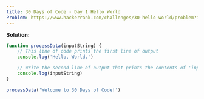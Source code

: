 ```yaml
---
title: 30 Days of Code - Day 1 Hello World
Problem: https://www.hackerrank.com/challenges/30-hello-world/problem?isFullScreen=true
---
```


**Solution:**

```js
function processData(inputString) {
	// This line of code prints the first line of output
	console.log('Hello, World.')

	// Write the second line of output that prints the contents of 'inputString' here.
	console.log(inputString)
}

processData('Welcome to 30 Days of Code!')
```

<!-- **Explanation** -->
